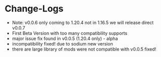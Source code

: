 # Change-Logs
- Note: v0.0.6 only coming to 1.20.4 not in 1.16.5 we will release direct v0.0.7
- First Beta Version with too many compatibility supports
- major issue fix found in v0.0.5 (1.20.4 only) - alpha
- incompatibility fixed! due to sodium new version
- there are large library of mods were not compatible with v0.0.5 fixed!

